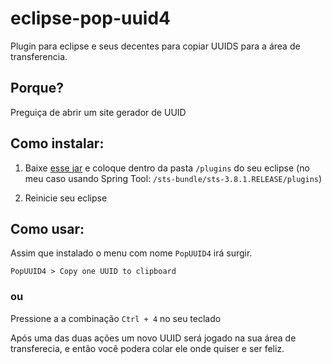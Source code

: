 # eclipse-pop-uuid4
Plugin para eclipse e seus decentes para copiar UUIDS para a área de transferencia.

## Porque?
Preguiça de abrir um site gerador de UUID

## Como instalar:

1. Baixe [esse jar](https://github.com/marcosflorencio/eclipse-pop-uui4/releases/download/v0.0.1/PopUUID4_1.0.0.201611181535.jar) e coloque dentro da pasta `/plugins` do seu eclipse (no meu caso usando Spring Tool: `/sts-bundle/sts-3.8.1.RELEASE/plugins`)

2. Reinicie seu eclipse

## Como usar:
Assim que instalado o menu com nome `PopUUID4` irá surgir.

` PopUUID4 > Copy one UUID to clipboard `

### ou

Pressione a a combinação `Ctrl + 4` no seu teclado

Após uma das duas ações um novo UUID será jogado na sua área de transferecia, e então você podera colar ele onde quiser e ser feliz.
